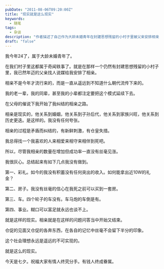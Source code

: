 ```yaml
---
pubDate: "2011-08-06T09:20:00Z"
title: "现实就是这么现实"
keywords:
  - 随笔
tags:
  - 杂谈
description: "作者描述了自己作为大龄未婚青年在封建思想残留的小村子里被父亲安排相亲的经历。他认为相亲是现实的，关系到婚姻、子孙后代、家族兴旺和历史更迭。然而，作者在相亲过程中遇到了困难，如没有彩礼、房子、车和事业。他感到灰心，并认为现实中的相亲是无法实现理想的。最后，作者祝福大家在七夕节有情人终究分手，有钱人终成眷属。"
draft: "false"
---
```


<p>我今年24了，属于大龄未婚青年了。</p>
<p>在我们村子里这都属于奇闻轶事了。就是在那样一个仍然有封建思想残留的小村子里，我已然年迈的父亲找人说媒给我安排了相亲。</p>
<p>相亲不是今年才流行来的，而是一直从遥远到不知道什么朝代流传下来的。</p>
<p>我的老一辈，我的同辈，甚至我的小辈都注定要把这个模式延续下去。</p>
<p>在父母的催说下我开始了我纠结的相亲之路。</p>
<p>相亲是现实的，他关系到婚姻，他关系到子孙后代，他关系到家族兴旺，他关系到历史更迭。是这样的。我没有任何夸张。</p>
<p>相亲的过程是矛盾而纠结的，有新鲜刺激，有仓皇失措。</p>
<p>我总得找一个我喜欢的人来相爱来相守来相伴到死吧。</p>
<p>所以，尽管我相亲的数量在增加但成功率一直没有丝毫见涨。</p>
<p>我很灰心。总结起来有如下几点我没有做到。</p>
<p>第一、彩礼。如今的我没有积蓄没有任何突出的收入。如何能拿出近10W的礼金？</p>
<p>第二、房子。我没有丝毫的信心在我死之前可以买到一套房。</p>
<p>第三、车。四个轮子的车没有。车马炮的车倒是有。</p>
<p>第四、事业。糊口可以富足就永远也谈不上。</p>
<p>就是这样的现实。相亲就是在这样的问题问答当中开始又结束。</p>
<p>仓促的见面又仓促的各奔东西，在各自的记忆中丝毫不会留下半分的印象。</p>
<p>这个社会理想永远是遥远的不可实现的。</p>
<p>就是这么的现实。</p>
<p>今天是七夕。祝福大家有情人终究分手。有钱人终成眷属。</p>